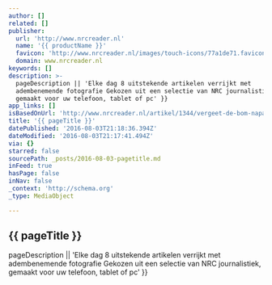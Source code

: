 ```yaml
---
author: []
related: []
publisher:
  url: 'http://www.nrcreader.nl'
  name: '{{ productName }}'
  favicon: 'http://www.nrcreader.nl/images/touch-icons/77a1de71.favicon.ico'
  domain: www.nrcreader.nl
keywords: []
description: >-
  pageDescription || 'Elke dag 8 uitstekende artikelen verrijkt met
  adembenemende fotografie Gekozen uit een selectie van NRC journalistiek,
  gemaakt voor uw telefoon, tablet of pc' }}
app_links: []
isBasedOnUrl: 'http://www.nrcreader.nl/artikel/1344/vergeet-de-bom-napalm-deed-het-werk'
title: '{{ pageTitle }}'
datePublished: '2016-08-03T21:18:36.394Z'
dateModified: '2016-08-03T21:17:41.494Z'
via: {}
starred: false
sourcePath: _posts/2016-08-03-pagetitle.md
inFeed: true
hasPage: false
inNav: false
_context: 'http://schema.org'
_type: MediaObject

---
```

<article style=""><h1>{{ pageTitle }}</h1><p>pageDescription || 'Elke dag 8 uitstekende artikelen verrijkt met adembenemende fotografie Gekozen uit een selectie van NRC journalistiek, gemaakt voor uw telefoon, tablet of pc' }}</p></article>